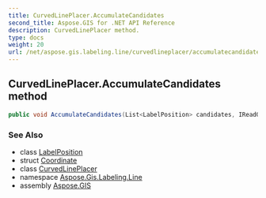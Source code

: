 ```yaml
---
title: CurvedLinePlacer.AccumulateCandidates
second_title: Aspose.GIS for .NET API Reference
description: CurvedLinePlacer method. 
type: docs
weight: 20
url: /net/aspose.gis.labeling.line/curvedlineplacer/accumulatecandidates/
---
```

## CurvedLinePlacer.AccumulateCandidates method

```csharp
public void AccumulateCandidates(List<LabelPosition> candidates, IReadOnlyList<Coordinate> line)
```

### See Also

* class [LabelPosition](../../../aspose.gis.labeling/labelposition/)
* struct [Coordinate](../../../aspose.gis.common/coordinate/)
* class [CurvedLinePlacer](../)
* namespace [Aspose.Gis.Labeling.Line](../../curvedlineplacer/)
* assembly [Aspose.GIS](../../../)


